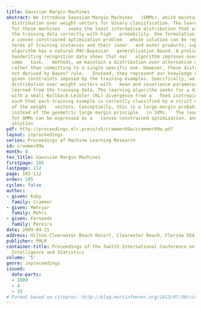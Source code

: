 ```yaml
---
title: Gaussian Margin Machines
abstract: We introduce Gaussian Margin Machines   (GMMs), which maintain a Gaussian
  distribution over weight vectors for binary classification. The learning algorithm
  for these machines   seeks the least informative distribution that will   classify
  the training data correctly with high   probability. One formulation can be expressed   as
  a convex constrained optimization problem   whose solution can be represented linearly   in
  terms of training instances and their inner   and outer products, supporting kernelization.   The
  algorithm has a natural PAC-Bayesian   generalization bound. A preliminary evaluation   on
  handwriting recognition data shows that our   algorithm improves over SVMs for the
  same   task.   methods, we maintain a distribution over alternative weight   vectors,
  rather than committing to a single specific one. However, these distributions are
  not derived by Bayes? rule.   Instead, they represent our knowledge of the weights
  given constraints imposed by the training examples. Specifically, we use a Gaussian
  distribution over weight vectors with   mean and covariance parameters that are
  learned from the training data. The learning algorithm seeks for a distribution
  with a small Kullback-Leibler (KL) divergence from a   ﬁxed isotropic distribution,
  such that each training example is correctly classified by a strict majority
  of the weight   vectors. Conceptually, this is a large-margin probabilistic   principle,
  instead of the geometric large margin principle   in SVMs.   The learning problem
  for GMMs can be expressed as a   convex constrained optimization, and its optimal
  solution
pdf: http://proceedings.mlr.press/v5/crammer09a/crammer09a.pdf
layout: inproceedings
series: Proceedings of Machine Learning Research
id: crammer09a
month: 0
tex_title: Gaussian Margin Machines
firstpage: 105
lastpage: 112
page: 105-112
order: 105
cycles: false
author:
- given: Koby
  family: Crammer
- given: Mehryar
  family: Mohri
- given: Fernando
  family: Pereira
date: 2009-04-15
address: Hilton Clearwater Beach Resort, Clearwater Beach, Florida USA
publisher: PMLR
container-title: Proceedings of the Twelth International Conference on Artificial
  Intelligence and Statistics
volume: '5'
genre: inproceedings
issued:
  date-parts:
  - 2009
  - 4
  - 15
# Format based on citeproc: http://blog.martinfenner.org/2013/07/30/citeproc-yaml-for-bibliographies/
---
```

